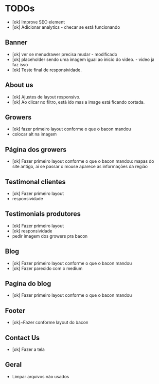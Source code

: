 # TODOs

- [ok] Improve SEO element
- [ok] Adicionar analytics - checar se está funcionando

## Banner

- [ok] ver se menudrawer precisa mudar - modificado
- [ok] placeholder sendo uma imagem igual ao inicio do video. - video ja faz isso
- [ok] Teste final de responsividade.

## About us

- [ok] Ajustes de layout responsivo.
- [ok] Ao clicar no filtro, está ido mas a image está ficando cortada.

## Growers

- [ok] fazer primeiro layout conforme o que o bacon mandou
- colocar alt na imagem

## Página dos growers

- [ok] Fazer primeiro layout conforme o que o bacon mandou: mapas do site antigo, aí se passar o mouse aparece as informações da região

## Testimonal clientes

- [ok] Fazer primeiro layout
- responsividade

## Testimonials produtores

- [ok] Fazer primeiro layout
- [ok] responsividade
- pedir imagem dos growers pra bacon

## Blog

- [ok] Fazer primeiro layout conforme o que o bacon mandou
- [ok] Fazer parecido com o medium

## Pagina do blog

- [ok] Fazer primeiro layout conforme o que o bacon mandou

## Footer

- [ok]~Fazer conforme layout do bacon

## Contact Us

- [ok] Fazer a tela

## Geral

- Limpar arquivos não usados
